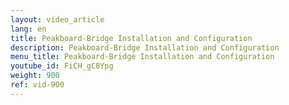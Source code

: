 ```yaml
---
layout: video_article
lang: en
title: Peakboard-Bridge Installation and Configuration
description: Peakboard-Bridge Installation and Configuration
menu_title: Peakboard-Bridge Installation and Configuration
youtube_id: FiCH_gC8Ypg
weight: 900
ref: vid-900
---
```

